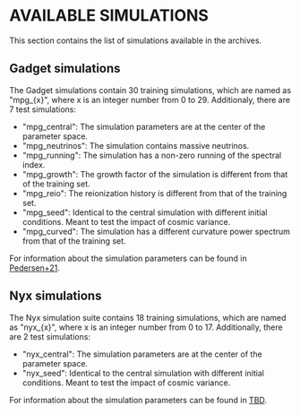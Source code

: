 # AVAILABLE SIMULATIONS

This section contains the list of simulations available in the archives. 

## Gadget simulations
The Gadget simulations contain 30 training simulations, which are named as "mpg_{x}", where x is an integer number from 0 to 29.
Additionaly, there are 7 test simulations:

- "mpg_central": The simulation parameters are at the center of the parameter space.
- "mpg_neutrinos": The simulation contains massive neutrinos.
- "mpg_running": The simulation has a non-zero running of the spectral index.
- "mpg_growth": The growth factor of the simulation is different from that of the training set.
- "mpg_reio": The reionization history is different from that of the training set.
- "mpg_seed": Identical to the central simulation with different initial conditions. Meant to test the impact of cosmic variance. 
- "mpg_curved": The simulation has a different curvature power spectrum from that of the training set.

For information about the simulation parameters can be found in [Pedersen+21](https://arxiv.org/abs/2103.05195).

## Nyx simulations

The Nyx simulation suite contains 18 training simulations, which are named as "nyx_{x}", where x is an integer number from 0 to 17. Additionally, there are 2 test simulations:

- "nyx_central": The simulation parameters are at the center of the parameter space.
- "nyx_seed": Identical to the central simulation with different initial conditions. Meant to test the impact of cosmic variance.


For information about the simulation parameters can be found in [TBD](..).